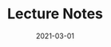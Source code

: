 ---
linktitle: ''
summary: ''
weight: 100
title: Lecture Notes
date: 2021-03-01
draft: false
type: book
authors:
- admin
tags: ''
categories: ''
toc: true
profile: false
reading_time: true
share: true
featured: true
comments: true
disable_comment: false
commentable: true
editable: false
---
